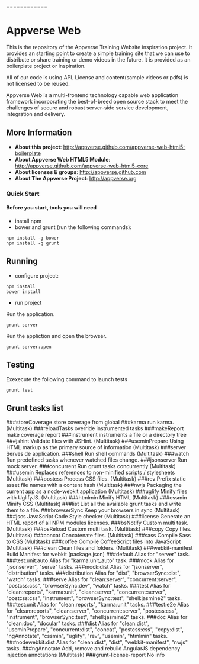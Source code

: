 ============

Appverse Web
============

This is the repository of the Appverse Training Website inspiration project. It provides an starting point to create a simple training site that we can use to distribute or share training or demo videos in the future. It is provided as an boilerplate project or inspiration.

All of our code is using APL License and content(sample videos or pdfs) is not licensed to be reused.

Appverse Web is a multi-frontend technology capable web application framework incorporating the best-of-breed open source stack to meet the challenges of secure and robust server-side service development, integration and delivery.

## More Information

* **About this project**: <http://appverse.github.com/appverse-web-html5-boilerplate>
* **About Appverse Web HTML5 Module**: <http://appverse.github.com/appverse-web-html5-core>
* **About licenses & groups**: <http://appverse.github.com>
* **About The Appverse Project**: <http://appverse.org>

### Quick Start

#### Before you start, tools you will need

* install npm
* bower and grunt (run the following commands):

```script
npm install -g bower
npm install -g grunt
```

## Running

* configure project:

```script
npm install
bower install
```
* run project

Run the application.

`grunt server`

Run the appliction and open the browser.

`grunt server:open`

## Testing

Exexecute the following command to launch tests

`grunt test`

 <!-- Available Grunt task (generated running 'grunt list') -->
 Grunt tasks list
----------------
###storeCoverage
store coverage from global
###karma
run karma. (Multitask)
###reloadTasks
override instrumented tasks
###makeReport
make coverage report
###instrument
instruments a file or a directory tree
###jshint
Validate files with JSHint. (Multitask)
###useminPrepare
Using HTML markup as the primary source of information (Multitask)
###server
Serves de application.
###shell
Run shell commands (Multitask)
###watch
Run predefined tasks whenever watched files change.
###jsonserver
Run mock server.
###concurrent
Run grunt tasks concurrently (Multitask)
###usemin
Replaces references to non-minified scripts / stylesheets (Multitask)
###postcss
Process CSS files. (Multitask)
###rev
Prefix static asset file names with a content hash (Multitask)
###nwjs
Packaging the current app as a node-webkit application (Multitask)
###uglify
Minify files with UglifyJS. (Multitask)
###htmlmin
Minify HTML (Multitask)
###cssmin
Minify CSS (Multitask)
###list
List all the available grunt tasks and write them to a file.
###browserSync
Keep your browsers in sync (Multitask)
###jscs
JavaScript Code Style checker (Multitask)
###license
Generate an HTML report of all NPM modules licenses.
###bsNotify
Custom multi task. (Multitask)
###bsReload
Custom multi task. (Multitask)
###copy
Copy files. (Multitask)
###concat
Concatenate files. (Multitask)
###sass
Compile Sass to CSS (Multitask)
###coffee
Compile CoffeeScript files into JavaScript (Multitask)
###clean
Clean files and folders. (Multitask)
###webkit-manifest
Build Manifest for webkit (package.json)
###default
Alias for "server" task.
###test:unit:auto
Alias for "karma:unit_auto" task.
###mock
Alias for "jsonserver", "serve" tasks.
###mock:dist
Alias for "jsonserver", "distribution" tasks.
###distribution
Alias for "dist", "browserSync:dist", "watch" tasks.
###serve
Alias for "clean:server", "concurrent:server", "postcss:css", "browserSync:dev", "watch" tasks.
###test
Alias for "clean:reports", "karma:unit", "clean:server", "concurrent:server", "postcss:css", "instrument", "browserSync:test", "shell:jasmine2" tasks.
###test:unit
Alias for "clean:reports", "karma:unit" tasks.
###test:e2e
Alias for "clean:reports", "clean:server", "concurrent:server", "postcss:css", "instrument", "browserSync:test", "shell:jasmine2" tasks.
###doc
Alias for "clean:doc", "docular" tasks.
###dist
Alias for "clean:dist", "useminPrepare", "concurrent:dist", "concat", "postcss:css", "copy:dist", "ngAnnotate", "cssmin", "uglify", "rev", "usemin", "htmlmin" tasks.
###nodewebkit:dist
Alias for "clean:dist", "dist", "webkit-manifest", "nwjs" tasks.
###ngAnnotate
Add, remove and rebuild AngularJS dependency injection annotations (Multitask)
###grunt-license-report
No info
